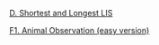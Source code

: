 [D. Shortest and Longest LIS](https://codeforces.com/contest/1304/problem/D)

[F1. Animal Observation (easy version)](https://codeforces.com/contest/1304/problem/F1)
